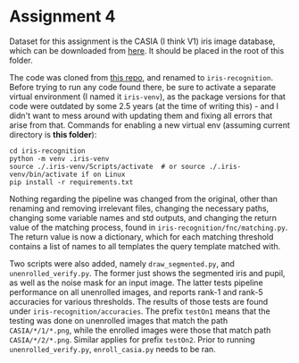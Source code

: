 # Assignment 4

Dataset for this assignment is the CASIA (I think V1) iris image database, which can be downloaded from [here](https://www.dropbox.com/s/uc1fokmab5av91h/CASIA.zip?dl=0). It should be placed in the root of this folder.

The code was cloned from [this repo](https://github.com/Th3nn3ss/python-iris-recognition), and renamed to `iris-recognition`. Before trying to run any code found there, be sure to activate a separate virtual environment (I named it `iris-venv`), as the package versions for that code were outdated by some 2.5 years (at the time of writing this) - and I didn't want to mess around with updating them and fixing all errors that arise from that. Commands for enabling a new virtual env (assuming current directory is **this folder**):

```
cd iris-recognition
python -m venv .iris-venv
source ./.iris-venv/Scripts/activate  # or source ./.iris-venv/bin/activate if on Linux
pip install -r requirements.txt
```

Nothing regarding the pipeline was changed from the original, other than renaming and removing irrelevant files, changing the necessary paths, changing some variable names and std outputs, and changing the return value of the matching process, found in `iris-recognition/fnc/matching.py`. The return value is now a dictionary, which for each matching threshold contains a list of names to all templates the query template matched with.

Two scripts were also added, namely `draw_segmented.py`, and `unenrolled_verify.py`. The former just shows the segmented iris and pupil, as well as the noise mask for an input image. The latter tests pipeline performance on all unenrolled images, and reports rank-1 and rank-5 accuracies for various thresholds. The results of those tests are found under `iris-recognition/accuracies`. The prefix `testOn1` means that the testing was done on unenrolled images that match the path `CASIA/*/1/*.png`, while the enrolled images were those that match path `CASIA/*/2/*.png`. Similar applies for prefix `testOn2`. Prior to running `unenrolled_verify.py`, `enroll_casia.py` needs to be ran.

